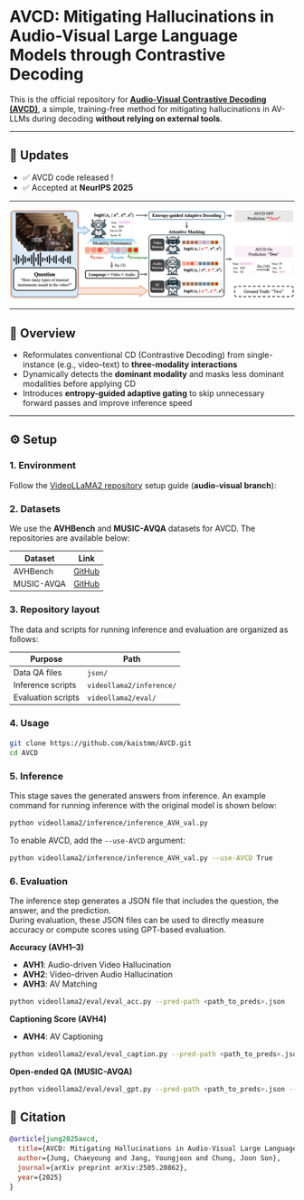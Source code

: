 # AVCD: Mitigating Hallucinations in Audio-Visual Large Language Models through Contrastive Decoding

This is the official repository for **[Audio-Visual Contrastive Decoding (AVCD)](https://arxiv.org/abs/2505.20862)**, a simple, training-free method for mitigating hallucinations in AV-LLMs during decoding **without relying on external tools**.


---

## 🚀 Updates
- ✅ AVCD code released !
- ✅ Accepted at **NeurIPS 2025**  

---

![Overview of AVCD](AVCD.png)

---

## 📖 Overview
- Reformulates conventional CD (Contrastive Decoding) from single-instance (e.g., video–text) to **three-modality interactions**  
- Dynamically detects the **dominant modality** and masks less dominant modalities before applying CD  
- Introduces **entropy-guided adaptive gating** to skip unnecessary forward passes and improve inference speed  

---

## ⚙️ Setup

### 1. Environment
Follow the [VideoLLaMA2 repository](https://github.com/DAMO-NLP-SG/VideoLLaMA2) setup guide (**audio-visual branch**):


### 2. Datasets 
We use the **AVHBench** and **MUSIC-AVQA** datasets for AVCD. The repositories are available below:

| Dataset   | Link |
|-----------|------|
| AVHBench  | [GitHub](https://github.com/kaist-ami/AVHBench) |
| MUSIC-AVQA| [GitHub](https://github.com/GeWu-Lab/MUSIC-AVQA) |

### 3. Repository layout
The data and scripts for running inference and evaluation are organized as follows:

| Purpose              | Path |
|----------------------|--------------------------|
| Data QA files         | `json/` |
| Inference scripts    | `videollama2/inference/` |
| Evaluation scripts   | `videollama2/eval/` |

### 4. Usage

```bash
git clone https://github.com/kaistmm/AVCD.git
cd AVCD
```

### 5. Inference
This stage saves the generated answers from inference. An example command for running inference with the original model is shown below:
```bash
python videollama2/inference/inference_AVH_val.py
```

To enable AVCD, add the `--use-AVCD` argument:
```bash
python videollama2/inference/inference_AVH_val.py --use-AVCD True
```

### 6. Evaluation
The inference step generates a JSON file that includes the question, the answer, and the prediction.  
During evaluation, these JSON files can be used to directly measure accuracy or compute scores using GPT-based evaluation.

**Accuracy (AVH1–3)**  
- **AVH1**: Audio-driven Video Hallucination  
- **AVH2**: Video-driven Audio Hallucination  
- **AVH3**: AV Matching  
```bash
python videollama2/eval/eval_acc.py --pred-path <path_to_preds>.json
```

**Captioning Score (AVH4)**  
- **AVH4**: AV Captioning  
```bash
python videollama2/eval/eval_caption.py --pred-path <path_to_preds>.json --output-dir <dir>
```

**Open-ended QA (MUSIC-AVQA)**
```bash
python videollama2/eval/eval_gpt.py --pred-path <path_to_preds>.json --output-dir <dir>
```

## 📝 Citation
```bibtex
@article{jung2025avcd,
  title={AVCD: Mitigating Hallucinations in Audio-Visual Large Language Models through Contrastive Decoding},
  author={Jung, Chaeyoung and Jang, Youngjoon and Chung, Joon Son},
  journal={arXiv preprint arXiv:2505.20862},
  year={2025}
}
```
